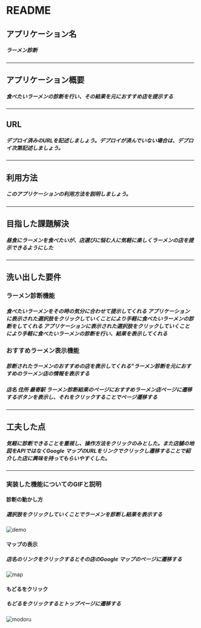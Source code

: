 # README


## アプリケーション名
##### ラーメン診断
----------------------------------------------------------------------------------------------------------
## アプリケーション概要
##### 食べたいラーメンの診断を行い、その結果を元におすすめ店を提示する
----------------------------------------------------------------------------------------------------------
## URL	
##### デプロイ済みのURLを記述しましょう。デプロイが済んでいない場合は、デプロイ次第記述しましょう。
----------------------------------------------------------------------------------------------------------
## 利用方法
##### このアプリケーションの利用方法を説明しましょう。
----------------------------------------------------------------------------------------------------------
## 目指した課題解決	
##### 昼食にラーメンを食べたいが、店選びに悩む人に気軽に楽しくラーメンの店を提示できるようにした
----------------------------------------------------------------------------------------------------------
## 洗い出した要件
### ラーメン診断機能
##### 食べたいラーメンをその時の気分に合わせて提示してくれる アプリケーションに表示された選択肢をクリックしていくことにより手軽に食べたいラーメンの診断をしてくれる アプリケーションに表示された選択肢をクリックしていくことにより手軽に食べたいラーメンの診断を行い、結果を表示してくれる
### おすすめラーメン表示機能
##### 診断されたラーメンのおすすめの店を表示してくれる"ラーメン診断を元におすすめのラーメン店の情報を表示する
##### 店名 住所 最寄駅 ラーメン診断結果のページにおすすめラーメン店ページに遷移するボタンを表示し、それをクリックすることでページ遷移する
----------------------------------------------------------------------------------------------------------
## 工夫した点
##### 気軽に診断できることを重視し、操作方法をクリックのみとした。また店舗の地図をAPIではなくGoogle マップのURLをリンクでクリックし遷移することで紹介した店に興味を持ってもらいやすくした。
----------------------------------------------------------------------------------------------------------
### 実装した機能についてのGIFと説明
#### 診断の動かし方
##### 選択肢をクリックしていくことでラーメンを診断し結果を表示する
![demo](https://user-images.githubusercontent.com/73880312/104146378-d9c7f380-540d-11eb-8419-fc77b8e3c5db.gif)

#### マップの表示
##### 店名のリンクをクリックするとその店のGoogle マップのページに遷移する
![map](https://user-images.githubusercontent.com/73880312/104146387-e1879800-540d-11eb-90db-405541399f86.gif)

#### もどるをクリック
##### もどるをクリックするとトップページに遷移する
![modoru](https://user-images.githubusercontent.com/73880312/104147332-2cef7580-5411-11eb-827f-9f51ed97a142.gif)
